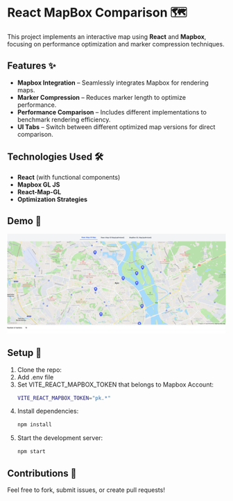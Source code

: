 # React MapBox Comparison 🗺️

This project implements an interactive map using **React** and **Mapbox**, focusing on performance optimization and marker compression techniques.

## Features ✨

- **Mapbox Integration** – Seamlessly integrates Mapbox for rendering maps.
- **Marker Compression** – Reduces marker length to optimize performance.
- **Performance Comparison** – Includes different implementations to benchmark rendering efficiency.
- **UI Tabs** – Switch between different optimized map versions for direct comparison.

## Technologies Used 🛠️

- **React** (with functional components)
- **Mapbox GL JS**
- **React-Map-GL**
- **Optimization Strategies**

## Demo 📸

![Project Screenshot](./image.png)

## Setup 🚀

1. Clone the repo:
2. Add .env file
3. Set VITE_REACT_MAPBOX_TOKEN that belongs to Mapbox Account:
   ```sh
   VITE_REACT_MAPBOX_TOKEN="pk.*"
   ```
4. Install dependencies:
   ```sh
   npm install
   ```
5. Start the development server:
   ```sh
   npm start
   ```

## Contributions 🤝

Feel free to fork, submit issues, or create pull requests!
